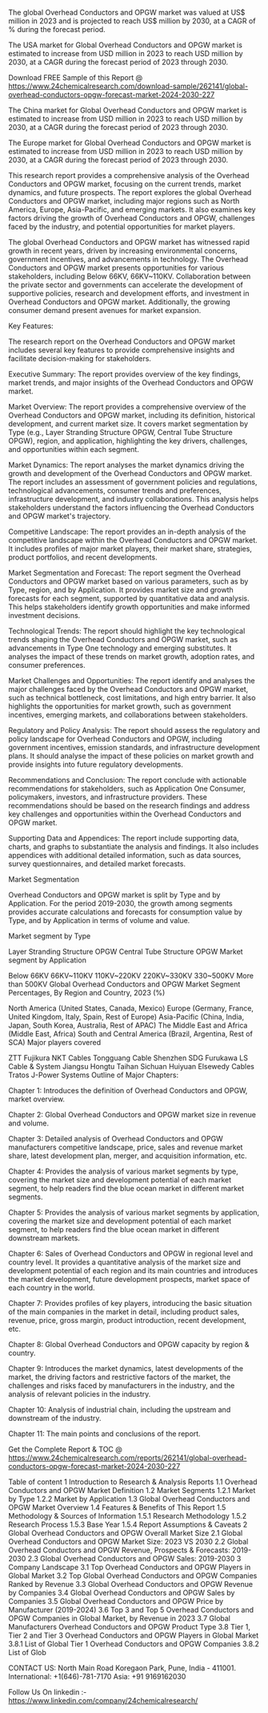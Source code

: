 The global Overhead Conductors and OPGW market was valued at US$ million in 2023 and is projected to reach US$ million by 2030, at a CAGR of % during the forecast period.

The USA market for Global  Overhead Conductors and OPGW market is estimated to increase from USD million in 2023 to reach USD million by 2030, at a CAGR during the forecast period of 2023 through 2030.

Download FREE Sample of this Report @ https://www.24chemicalresearch.com/download-sample/262141/global-overhead-conductors-opgw-forecast-market-2024-2030-227

The China market for Global  Overhead Conductors and OPGW market is estimated to increase from USD million in 2023 to reach USD million by 2030, at a CAGR during the forecast period of 2023 through 2030.

The Europe market for Global  Overhead Conductors and OPGW market is estimated to increase from USD million in 2023 to reach USD million by 2030, at a CAGR during the forecast period of 2023 through 2030.

This research report provides a comprehensive analysis of the Overhead Conductors and OPGW market, focusing on the current trends, market dynamics, and future prospects. The report explores the global Overhead Conductors and OPGW market, including major regions such as North America, Europe, Asia-Pacific, and emerging markets. It also examines key factors driving the growth of Overhead Conductors and OPGW, challenges faced by the industry, and potential opportunities for market players.

The global Overhead Conductors and OPGW market has witnessed rapid growth in recent years, driven by increasing environmental concerns, government incentives, and advancements in technology. The Overhead Conductors and OPGW market presents opportunities for various stakeholders, including Below 66KV, 66KV~110KV. Collaboration between the private sector and governments can accelerate the development of supportive policies, research and development efforts, and investment in Overhead Conductors and OPGW market. Additionally, the growing consumer demand present avenues for market expansion.

Key Features:

The research report on the Overhead Conductors and OPGW market includes several key features to provide comprehensive insights and facilitate decision-making for stakeholders.

Executive Summary: The report provides overview of the key findings, market trends, and major insights of the Overhead Conductors and OPGW market.

Market Overview: The report provides a comprehensive overview of the Overhead Conductors and OPGW market, including its definition, historical development, and current market size. It covers market segmentation by Type (e.g., Layer Stranding Structure OPGW, Central Tube Structure OPGW), region, and application, highlighting the key drivers, challenges, and opportunities within each segment.

Market Dynamics: The report analyses the market dynamics driving the growth and development of the Overhead Conductors and OPGW market. The report includes an assessment of government policies and regulations, technological advancements, consumer trends and preferences, infrastructure development, and industry collaborations. This analysis helps stakeholders understand the factors influencing the Overhead Conductors and OPGW market's trajectory.

Competitive Landscape: The report provides an in-depth analysis of the competitive landscape within the Overhead Conductors and OPGW market. It includes profiles of major market players, their market share, strategies, product portfolios, and recent developments.

Market Segmentation and Forecast: The report segment the Overhead Conductors and OPGW market based on various parameters, such as by Type, region, and by Application. It provides market size and growth forecasts for each segment, supported by quantitative data and analysis. This helps stakeholders identify growth opportunities and make informed investment decisions.

Technological Trends: The report should highlight the key technological trends shaping the Overhead Conductors and OPGW market, such as advancements in Type One technology and emerging substitutes. It analyses the impact of these trends on market growth, adoption rates, and consumer preferences.

Market Challenges and Opportunities: The report identify and analyses the major challenges faced by the Overhead Conductors and OPGW market, such as technical bottleneck, cost limitations, and high entry barrier. It also highlights the opportunities for market growth, such as government incentives, emerging markets, and collaborations between stakeholders.

Regulatory and Policy Analysis: The report should assess the regulatory and policy landscape for Overhead Conductors and OPGW, including government incentives, emission standards, and infrastructure development plans. It should analyse the impact of these policies on market growth and provide insights into future regulatory developments.

Recommendations and Conclusion: The report conclude with actionable recommendations for stakeholders, such as Application One Consumer, policymakers, investors, and infrastructure providers. These recommendations should be based on the research findings and address key challenges and opportunities within the Overhead Conductors and OPGW market.

Supporting Data and Appendices: The report include supporting data, charts, and graphs to substantiate the analysis and findings. It also includes appendices with additional detailed information, such as data sources, survey questionnaires, and detailed market forecasts.

Market Segmentation

Overhead Conductors and OPGW market is split by Type and by Application. For the period 2019-2030, the growth among segments provides accurate calculations and forecasts for consumption value by Type, and by Application in terms of volume and value.

Market segment by Type

Layer Stranding Structure OPGW
Central Tube Structure OPGW
Market segment by Application

Below 66KV
66KV~110KV
110KV~220KV
220KV~330KV
330~500KV
More than 500KV
Global Overhead Conductors and OPGW Market Segment Percentages, By Region and Country, 2023 (%)

North America (United States, Canada, Mexico)
Europe (Germany, France, United Kingdom, Italy, Spain, Rest of Europe)
Asia-Pacific (China, India, Japan, South Korea, Australia, Rest of APAC)
The Middle East and Africa (Middle East, Africa)
South and Central America (Brazil, Argentina, Rest of SCA)
Major players covered

ZTT
Fujikura
NKT Cables
Tongguang Cable
Shenzhen SDG
Furukawa
LS Cable & System
Jiangsu Hongtu
Taihan
Sichuan Huiyuan
Elsewedy Cables
Tratos
J-Power Systems
Outline of Major Chapters:

Chapter 1: Introduces the definition of Overhead Conductors and OPGW, market overview.

Chapter 2: Global Overhead Conductors and OPGW market size in revenue and volume.

Chapter 3: Detailed analysis of Overhead Conductors and OPGW manufacturers competitive landscape, price, sales and revenue market share, latest development plan, merger, and acquisition information, etc.

Chapter 4: Provides the analysis of various market segments by type, covering the market size and development potential of each market segment, to help readers find the blue ocean market in different market segments.

Chapter 5: Provides the analysis of various market segments by application, covering the market size and development potential of each market segment, to help readers find the blue ocean market in different downstream markets.

Chapter 6: Sales of Overhead Conductors and OPGW in regional level and country level. It provides a quantitative analysis of the market size and development potential of each region and its main countries and introduces the market development, future development prospects, market space of each country in the world.

Chapter 7: Provides profiles of key players, introducing the basic situation of the main companies in the market in detail, including product sales, revenue, price, gross margin, product introduction, recent development, etc.

Chapter 8: Global Overhead Conductors and OPGW capacity by region & country.

Chapter 9: Introduces the market dynamics, latest developments of the market, the driving factors and restrictive factors of the market, the challenges and risks faced by manufacturers in the industry, and the analysis of relevant policies in the industry.

Chapter 10: Analysis of industrial chain, including the upstream and downstream of the industry.

Chapter 11: The main points and conclusions of the report.

Get the Complete Report & TOC @ https://www.24chemicalresearch.com/reports/262141/global-overhead-conductors-opgw-forecast-market-2024-2030-227

Table of content
1 Introduction to Research & Analysis Reports
1.1 Overhead Conductors and OPGW Market Definition
1.2 Market Segments
1.2.1 Market by Type
1.2.2 Market by Application
1.3 Global Overhead Conductors and OPGW Market Overview
1.4 Features & Benefits of This Report
1.5 Methodology & Sources of Information
1.5.1 Research Methodology
1.5.2 Research Process
1.5.3 Base Year
1.5.4 Report Assumptions & Caveats
2 Global Overhead Conductors and OPGW Overall Market Size
2.1 Global Overhead Conductors and OPGW Market Size: 2023 VS 2030
2.2 Global Overhead Conductors and OPGW Revenue, Prospects & Forecasts: 2019-2030
2.3 Global Overhead Conductors and OPGW Sales: 2019-2030
3 Company Landscape
3.1 Top Overhead Conductors and OPGW Players in Global Market
3.2 Top Global Overhead Conductors and OPGW Companies Ranked by Revenue
3.3 Global Overhead Conductors and OPGW Revenue by Companies
3.4 Global Overhead Conductors and OPGW Sales by Companies
3.5 Global Overhead Conductors and OPGW Price by Manufacturer (2019-2024)
3.6 Top 3 and Top 5 Overhead Conductors and OPGW Companies in Global Market, by Revenue in 2023
3.7 Global Manufacturers Overhead Conductors and OPGW Product Type
3.8 Tier 1, Tier 2 and Tier 3 Overhead Conductors and OPGW Players in Global Market
3.8.1 List of Global Tier 1 Overhead Conductors and OPGW Companies
3.8.2 List of Glob

CONTACT US:
North Main Road Koregaon Park, Pune, India - 411001.
International: +1(646)-781-7170
Asia: +91 9169162030

Follow Us On linkedin :- https://www.linkedin.com/company/24chemicalresearch/
